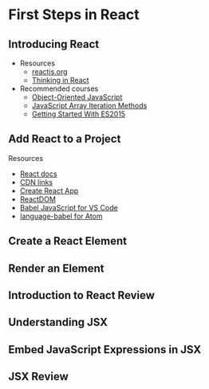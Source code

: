 # First Steps in React

## Introducing React

- Resources
  - [reactjs.org](https://reactjs.org/)
  - [Thinking in React](https://reactjs.org/docs/thinking-in-react.html)
- Recommended courses
  - [Object-Oriented JavaScript](https://teamtreehouse.com/library/objectoriented-javascript-2)
  - [JavaScript Array Iteration Methods](https://teamtreehouse.com/library/javascript-array-iteration-methods)
  - [Getting Started With ES2015](https://teamtreehouse.com/library/getting-started-with-es2015-2)

## Add React to a Project

Resources

- [React docs](https://reactjs.org/docs/getting-started.html)
- [CDN links](https://reactjs.org/docs/cdn-links.html)
- [Create React App](https://github.com/facebook/create-react-app)
- [ReactDOM](https://reactjs.org/docs/react-dom.html)
- [Babel JavaScript for VS Code](https://marketplace.visualstudio.com/items?itemName=mgmcdermott.vscode-language-babel)
- [language-babel for Atom](https://atom.io/packages/language-babel)

## Create a React Element

## Render an Element

## Introduction to React Review

## Understanding JSX

## Embed JavaScript Expressions in JSX

## JSX Review
